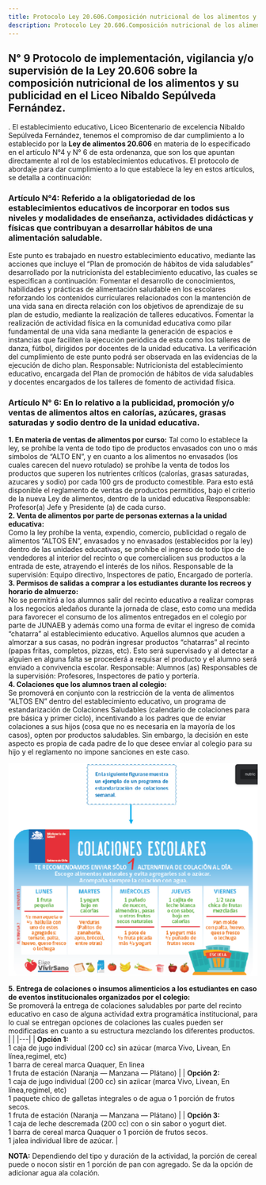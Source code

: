 ```yaml
---
title: Protocolo Ley 20.606.Composición nutricional de los alimentos y su publicidad
description: Protocolo Ley 20.606.Composición nutricional de los alimentos y su publicidad. 
---
```


## N° 9 Protocolo de implementación, vigilancia y/o supervisión de la Ley 20.606 sobre la composición nutricional de los alimentos y su publicidad en el Liceo Nibaldo Sepúlveda Fernández.
 . El establecimiento educativo, Liceo Bicentenario de excelencia Nibaldo Sepúlveda Fernández, tenemos el compromiso de dar cumplimiento a lo establecido por la **Ley de alimentos 20.606** en materia de lo especificado en el artículo N°4 y N° 6 de esta ordenanza, que son los que apuntan directamente al rol de los establecimientos educativos. El protocolo de abordaje para dar cumplimiento a lo que establece la ley en estos artículos, se detalla a continuación:  
 ### Artículo N°4: Referido a la obligatoriedad de los establecimientos educativos de incorporar en todos sus niveles y modalidades de enseñanza, actividades didácticas y físicas que contribuyan a desarrollar hábitos de una alimentación saludable.  
 Este punto es trabajado en nuestro establecimiento educativo, mediante las acciones que incluye el “Plan de promoción de hábitos de vida saludables” desarrollado por la nutricionista del establecimiento educativo, las cuales se especifican a continuación: Fomentar el desarrollo de conocimientos, habilidades y prácticas de alimentación saludable en los escolares reforzando los contenidos curriculares relacionados con la mantención de una vida sana en directa relación con los objetivos de aprendizaje de su plan de estudio, mediante la realización de talleres educativos. Fomentar la realización de actividad física en la comunidad educativa como pilar fundamental de una vida sana mediante la generación de espacios e instancias que faciliten la ejecución periódica de esta como los talleres de danza, fútbol, dirigidos por docentes de la unidad educativa. La verificación del cumplimiento de este punto podrá ser observada en las evidencias de la ejecución de dicho plan. Responsable: Nutricionista del establecimiento educativo, encargada del Plan de promoción de hábitos de vida saludables y docentes encargados de los talleres de fomento de actividad física.  
 ### Artículo N° 6: En lo relativo a la publicidad, promoción y/o ventas de alimentos altos en calorías, azúcares, grasas saturadas y sodio dentro de la unidad educativa.  
 **1. En materia de ventas de alimentos por curso:** 
 Tal como lo establece la ley, se prohíbe la venta de todo tipo de productos envasados con uno o más símbolos de “ALTO EN”, y en cuanto a los alimentos no envasados (los cuales carecen del nuevo rotulado) se prohíbe la venta de todos los productos que superen los nutrientes críticos (calorías, grasas saturadas, azucares y sodio) por cada 100 grs de producto comestible. Para esto está disponible el reglamento de ventas de productos permitidos, bajo el criterio de la nueva Ley de alimentos, dentro de la unidad educativa Responsable: Profesor(a) Jefe y Presidente (a) de cada curso.  
 **2. Venta de alimentos por parte de personas externas a la unidad educativa:**  
 Como la ley prohíbe la venta, expendio, comercio, publicidad o regalo de alimentos “ALTOS EN”, envasados y no envasados (establecidos por la ley) dentro de las unidades educativas, se prohíbe el ingreso de todo tipo de vendedores al interior del recinto o que comercialicen sus productos a la entrada de este, atrayendo el interés de los niños.
 Responsable de la supervisión: Equipo directivo, Inspectores de patio, Encargado de portería.  
 **3. Permisos de salidas a comprar a los estudiantes durante los recreos y horario de almuerzo:**  
 No se permitirá a los alumnos salir del recinto educativo a realizar compras a los negocios aledaños durante la jornada de clase, esto como una medida para favorecer el consumo de los alimentos entregados en el colegio por parte de JUNAEB y además como una forma de evitar el ingreso de comida “chatarra” al establecimiento educativo. Aquellos alumnos que acuden a almorzar a sus casas, no podrán ingresar productos “chatarras” al recinto (papas fritas, completos, pizzas, etc). Esto será supervisado y al detectar a alguien en alguna falta se procederá a requisar el producto y el alumno será enviado a convivencia escolar. Responsable: Alumnos (as) Responsables de la supervisión: Profesores, Inspectores de patio y portería.  
 **4. Colaciones que los alumnos traen al colegio:**  
 Se promoverá en conjunto con la restricción de la venta de alimentos “ALTOS EN” dentro del establecimiento educativo, un programa de estandarización de Colaciones Saludables (calendario de colaciones para pre básica y primer ciclo), incentivando a los padres que de enviar colaciones a sus hijos (cosa que no es necesaria en la mayoría de los casos), opten por productos saludables. Sin embargo, la decisión en este aspecto es propia de cada padre de lo que desee enviar al colegio para su hijo y el reglamento no impone sanciones en este caso.
 
 ![colaciones escolares](/src/assets/colaciones_escolares.png)

  **5. Entrega de colaciones o insumos alimenticios a los estudiantes en caso de eventos institucionales organizados por el colegio:**  
 Se promoverá la entrega de colaciones saludables por parte del recinto educativo en caso de alguna actividad extra programática institucional, para lo cual se entregan opciones de colaciones las cuales pueden ser modificadas en cuanto a su estructura mezclando los diferentes productos.
 |  |
|---|
| **Opción 1:**<br>1 caja de jugo individual (200 cc) sin azúcar (marca Vivo, Livean, En línea,regimel, etc) <br>1 barra de cereal marca Quaquer, En linea<br>1 fruta de estación (Naranja — Manzana — Plátano) |
| **Opción 2:**<br>1 caja de jugo individual (200 cc) sin azíicar (marca Vivo, Livean, En línea,regimel, etc)<br>1 paquete chico de galletas integrales o de agua o 1 porción de frutos secos.<br>1 fruta de estación (Naranja — Manzana — Plátano) |
| **Opción 3:**<br>1 caja de leche descremada (200 cc) con o sin sabor o yogurt diet.<br>1 barra de cereal marca Quaquer o 1 porción de frutos secos.<br>1 jalea individual libre de azúcar. |

 **NOTA:** Dependiendo del tipo y duración de la actividad, la porción de cereal puede o nocon sistir en 1 porción de pan con agregado. Se da la opción de adicionar agua ala colación.

